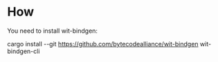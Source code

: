 # How

You need to install wit-bindgen:

cargo install --git https://github.com/bytecodealliance/wit-bindgen wit-bindgen-cli
